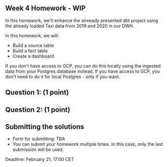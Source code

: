 ## Week 4 Homework - WIP

In this homework, we'll enhance the alreeady presented dbt project using the already loaded Taxi data from 2019 and 2020 in our DWH.

In this homework, we will:

* Build a source table
* Build a fact table
* Create a dashboard 

If you don't have access to GCP, you can do this locally using the ingested data from your Postgres database
instead. If you have access to GCP, you don't need to do it for local Postgres -
only if you want.


## Question 1: (1 point)



## Question 2: (1 point)

## Submitting the solutions

* Form for submitting: TBA
* You can submit your homework multiple times. In this case, only the last submission will be used. 

Deadline: February 21, 17:00 CET 
